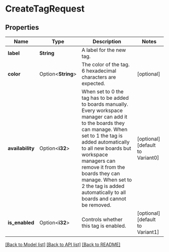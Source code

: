 # CreateTagRequest

## Properties

Name | Type | Description | Notes
------------ | ------------- | ------------- | -------------
**label** | **String** | A label for the new tag. | 
**color** | Option<**String**> | The color of the tag. 6 hexadecimal characters are expected. | [optional]
**availability** | Option<**i32**> | When set to 0 the tag has to be added to boards manually. Every workspace manager can add it to the boards they can manage. When set to 1 the tag is added automatically to all new boards but workspace managers can remove it from the boards they can manage. When set to 2 the tag is added automatically to all boards and cannot be removed. | [optional][default to Variant0]
**is_enabled** | Option<**i32**> | Controls whether this tag is enabled. | [optional][default to Variant1]

[[Back to Model list]](../README.md#documentation-for-models) [[Back to API list]](../README.md#documentation-for-api-endpoints) [[Back to README]](../README.md)



